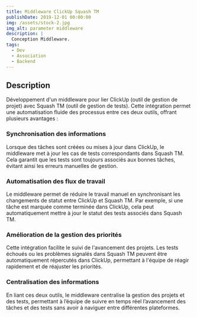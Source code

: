 ```yaml
---
title: Middleware ClickUp Squash TM
publishDate: 2019-12-01 00:00:00
img: /assets/stock-2.jpg
img_alt: parameter middleware
description: |
  Conception Middleware.
tags:
  - Dev
  - Association
  - Backend
---
```


## Description 

Développement d'un middleware pour lier ClickUp (outil de gestion de projet) avec Squash TM (outil de gestion de tests). Cette intégration permet une automatisation fluide des processus entre ces deux outils, offrant plusieurs avantages :

### Synchronisation des informations

Lorsque des tâches sont créées ou mises à jour dans ClickUp, le middleware met à jour les cas de tests correspondants dans Squash TM. Cela garantit que les tests sont toujours associés aux bonnes tâches, évitant ainsi les erreurs manuelles de gestion.

### Automatisation des flux de travail

Le middleware permet de réduire le travail manuel en synchronisant les changements de statut entre ClickUp et Squash TM. Par exemple, si une tâche est marquée comme terminée dans ClickUp, cela peut automatiquement mettre à jour le statut des tests associés dans Squash TM.

### Amélioration de la gestion des priorités

Cette intégration facilite le suivi de l'avancement des projets. Les tests échoués ou les problèmes signalés dans Squash TM peuvent être automatiquement répercutés dans ClickUp, permettant à l'équipe de réagir rapidement et de réajuster les priorités.


### Centralisation des informations

En liant ces deux outils, le middleware centralise la gestion des projets et des tests, permettant à l’équipe de suivre en temps réel l’avancement des tâches et des tests sans avoir à naviguer entre différentes plateformes.


